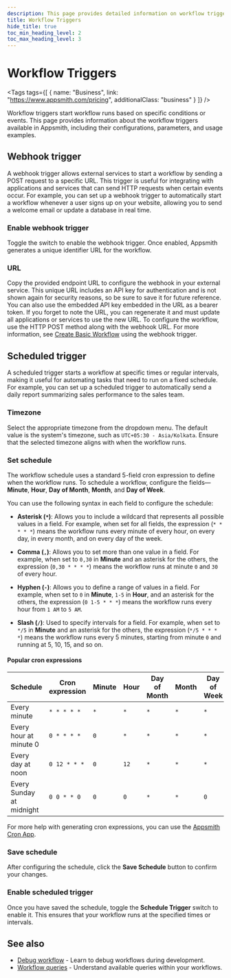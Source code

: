 ```yaml
---
description: This page provides detailed information on workflow triggers available in Appsmith.
title: Workflow Triggers  
hide_title: true  
toc_min_heading_level: 2  
toc_max_heading_level: 3  
---
```


<!-- vale off -->

<div className="tag-wrapper">
 <h1>Workflow Triggers</h1>

<Tags
tags={[
{ name: "Business", link: "https://www.appsmith.com/pricing", additionalClass: "business" }
]}
/>

</div>

<!-- vale on -->

Workflow triggers start workflow runs based on specific conditions or events. This page provides information about the workflow triggers available in Appsmith, including their configurations, parameters, and usage examples.

## Webhook trigger

A webhook trigger allows external services to start a workflow by sending a POST request to a specific URL. This trigger is useful for integrating with applications and services that can send HTTP requests when certain events occur. For example, you can set up a webhook trigger to automatically start a workflow whenever a user signs up on your website, allowing you to send a welcome email or update a database in real time.

### Enable webhook trigger

Toggle the switch to enable the webhook trigger. Once enabled, Appsmith generates a unique identifier URL for the workflow.

### URL

Copy the provided endpoint URL to configure the webhook in your external service. This unique URL includes an API key for authentication and is not shown again for security reasons, so be sure to save it for future reference. You can also use the embedded API key embedded in the URL as a bearer token. If you forget to note the URL, you can regenerate it and must update all applications or services to use the new URL. To configure the workflow, use the HTTP POST method along with the webhook URL. For more information, see [Create Basic Workflow](/workflows/tutorials/create-workflow) using the webhook trigger.

## Scheduled trigger

A scheduled trigger starts a workflow at specific times or regular intervals, making it useful for automating tasks that need to run on a fixed schedule. For example, you can set up a scheduled trigger to automatically send a daily report summarizing sales performance to the sales team. 

### Timezone

Select the appropriate timezone from the dropdown menu. The default value is the system's timezone, such as `UTC+05:30 - Asia/Kolkata`. Ensure that the selected timezone aligns with when the workflow runs.

### Set schedule

The workflow schedule uses a standard 5-field cron expression to define when the workflow runs. To schedule a workflow, configure the fields—**Minute**, **Hour**, **Day of Month**, **Month**, and **Day of Week**.

You can use the following syntax in each field to configure the schedule:

- **Asterisk (`*`)**: Allows you to include a wildcard that represents all possible values in a field. For example, when set for all fields, the expression (`* * * * *`) means the workflow runs every minute of every hour, on every day, in every month, and on every day of the week.

- **Comma (`,`)**: Allows you to set more than one value in a field. For example, when set to `0,30` in **Minute** and an asterisk for the others, the expression (`0,30 * * * *`) means the workflow runs at minute `0` and `30` of every hour.

- **Hyphen (`-`)**: Allows you to define a range of values in a field. For example, when set to `0` in **Minute**, `1-5` in **Hour**, and an asterisk for the others, the expression (`0 1-5 * * *`) means the workflow runs every hour from `1 AM` to `5 AM`.

- **Slash (`/`)**: Used to specify intervals for a field. For example, when set to `*/5` in **Minute** and an asterisk for the others, the expression (`*/5 * * * *`) means the workflow runs every 5 minutes, starting from minute `0` and running at 5, 10, 15, and so on.

#### Popular cron expressions

| Schedule  | Cron expression  | Minute | Hour | Day of Month | Month | Day of Week |
|-----------|------------------|--------|------|--------------|-------|-------------|
| Every minute | `* * * * *`      | `*`    | `*`  | `*`          | `*`   | `*`         |
| Every hour at minute 0  | `0 * * * *`      | `0`    | `*`  | `*`          | `*`   | `*`         |
| Every day at noon | `0 12 * * *`     | `0`    | `12` | `*`          | `*`   | `*`         |
| Every Sunday at midnight | `0 0 * * 0`      | `0`    | `0`  | `*`          | `*`   | `0`         |

For more help with generating cron expressions, you can use the [Appsmith Cron App](https://app.appsmith.com/app/cron/home-66fac6586931e9259851a137).

### Save schedule 

After configuring the schedule, click the **Save Schedule** button to confirm your changes.

### Enable scheduled trigger

Once you have saved the schedule, toggle the **Schedule Trigger** switch to enable it. This ensures that your workflow runs at the specified times or intervals.

## See also

- [Debug workflow](/workflows/how-to-guides/debug-workflow) - Learn to debug workflows during development.
- [Workflow queries](/workflows/reference/workflow-queries) - Understand available queries within your workflows.